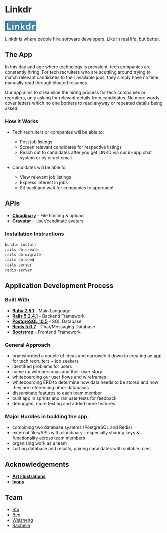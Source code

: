 # Linkdr

![logo](/public/small-logo.png)

Linkdr is where people hire software developers. Like in real life, but better.

## The App

In this day and age where technology is prevalent, tech companies are constantly hiring. For tech recruiters who are scuttling around trying to match relevant candidates to their available jobs, they simply have no time manually read through bloated resumes.

Our app aims to streamline the hiring process for tech companies or recruiters, only asking for relevant details from candidates. No more wordy cover letters which no one bothers to read anyway or repeated details being asked!

### How It Works

- Tech recruiters or companies will be able to:
  - Post job listings
  - Screen relevant candidates for respective listings
  - Reach out to candidates after you get LINKD via our in-app chat system or by direct email

- Candidates will be able to:
  - View relevant job listings
  - Express interest in jobs
  - Sit back and wait for companies to approach!

## APIs
- **[Cloudinary](https://cloudinary.com/)** - File hosting & upload
- **[Gravatar](https://en.gravatar.com/)** - User/candidate avatars

### Installation Instructions
```
bundle install
rails db:create
rails db:migrate
rails db:seed
rails server
redis-server
```


## Application Development Process
### Built With
- **[Ruby 2.5.1](https://www.ruby-lang.org/en/)** - Main Language
- **[Rails 5.2.4.1](https://rubyonrails.org)** - Backend Framework
- **[PostgreSQL 10.5](https://www.postgresql.org/)** - SQL Database
- **[Redis 5.0.7](https://redis.io/)** - Chat/Messaging Database
- **[Bootstrap](https://getbootstrap.com/)** - Frontend Framework

### General Approach
- brainstormed a couple of ideas and narrowed it down to creating an app for tech recruiters + job seekers
- identified problems for users
- came up with personas and their user story
- whiteboarding our user flows and wireframes
- whiteboarding ERD to determine how data needs to be stored and how they are referencing other databases
- disseminate features to each team member
- built app in sprints and ran user tests for feedback
- debugged, more testing and added more features

### Major Hurdles in building the app.
- combining two database systems (PostgreSQL and Redis)
- external files/APIs with cloudinary - especially sharing keys & functionality across team members
- organising work as a team
- sorting database and results, pairing candidates with suitable roles

## Acknowledgements

- **[Art Illustrations](https://mixkit.co/free-stock-art/)**
- **[Icons](https://material.io/resources/icons/?style=baseline)**

## Team

- [Stu](https://github.com/LaustinSpayce)
- [Ben](https://github.com/benjacoblee)
- [Weizheng](https://github.com/weizheng1910)
- [Rachelle](https://github.com/rachellesg)
